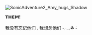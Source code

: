 
![SonicAdventure2_Amy_hugs_Shadow](https://github.com/user-attachments/assets/02f93c0a-6775-4b58-9e8d-8aecd8592351)


𝗧𝗛𝗘𝗠!

我没有忘记他们 . 我想念他们  ˖𓂃.☘︎ ݁˖
